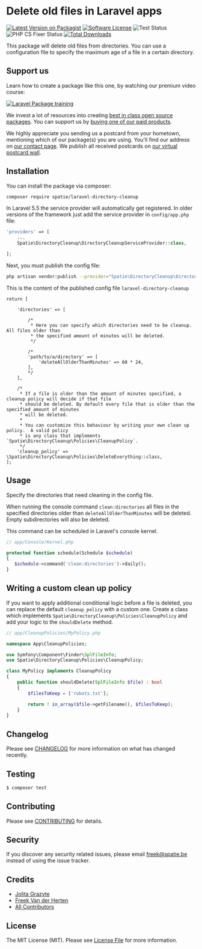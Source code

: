 # Delete old files in Laravel apps

[![Latest Version on Packagist](https://img.shields.io/packagist/v/spatie/laravel-directory-cleanup.svg?style=flat-square)](https://packagist.org/packages/spatie/laravel-directory-cleanup)
[![Software License](https://img.shields.io/badge/license-MIT-brightgreen.svg?style=flat-square)](LICENSE.md)
![Test Status](https://img.shields.io/github/workflow/status/spatie/laravel-directory-cleanup/run-tests?label=tests)
![PHP CS Fixer Status](https://img.shields.io/github/workflow/status/spatie/laravel-directory-cleanup/Check%20&%20fix%20styling?label=code%20style)
[![Total Downloads](https://img.shields.io/packagist/dt/spatie/laravel-directory-cleanup.svg?style=flat-square)](https://packagist.org/packages/spatie/laravel-directory-cleanup)

This package will delete old files from directories. You can use a configuration file to specify the maximum age of a file in a certain directory.

## Support us

Learn how to create a package like this one, by watching our premium video course:

[![Laravel Package training](https://spatie.be/github/package-training.jpg)](https://laravelpackage.training)

We invest a lot of resources into creating [best in class open source packages](https://spatie.be/open-source). You can support us by [buying one of our paid products](https://spatie.be/open-source/support-us).

We highly appreciate you sending us a postcard from your hometown, mentioning which of our package(s) you are using. You'll find our address on [our contact page](https://spatie.be/about-us). We publish all received postcards on [our virtual postcard wall](https://spatie.be/open-source/postcards).

## Installation

You can install the package via composer:

``` bash
composer require spatie/laravel-directory-cleanup
```

In Laravel 5.5 the service provider will automatically get registered. In older versions of the framework just add the service provider in `config/app.php` file:

```php
'providers' => [
    ...
    Spatie\DirectoryCleanup\DirectoryCleanupServiceProvider::class,

];
```
Next, you must publish the config file:

```bash
php artisan vendor:publish --provider="Spatie\DirectoryCleanup\DirectoryCleanupServiceProvider"
```
This is the content of the published config file `laravel-directory-cleanup`

```
return [

    'directories' => [

        /*
         * Here you can specify which directories need to be cleanup. All files older than
         * the specified amount of minutes will be deleted.
         */

        /*
        'path/to/a/directory' => [
            'deleteAllOlderThanMinutes' => 60 * 24,
        ],
        */
    ],

    /*
     * If a file is older than the amount of minutes specified, a cleanup policy will decide if that file
     * should be deleted. By default every file that is older than the specified amount of minutes
     * will be deleted.
     *
     * You can customize this behaviour by writing your own clean up policy.  A valid policy
     * is any class that implements `Spatie\DirectoryCleanup\Policies\CleanupPolicy`.
     */
    'cleanup_policy' => \Spatie\DirectoryCleanup\Policies\DeleteEverything::class,
];
```

## Usage

Specify the directories that need cleaning in the config file.

When running the console command `clean:directories` all files in the specified directories older than `deleteAllOlderThanMinutes` will be deleted. Empty subdirectories will also be deleted.

This command can be scheduled in Laravel's console kernel.

```php
// app/Console/Kernel.php

protected function schedule(Schedule $schedule)
{
   $schedule->command('clean:directories')->daily();
}

```

## Writing a custom clean up policy

If you want to apply additional conditional logic before a file is deleted, you can replace the default `cleanup_policy` with a custom one.
Create a class which implements `Spatie\DirectoryCleanup\Policies\CleanupPolicy` and add your logic to the `shouldDelete` method.

```php
// app/CleanupPolicies/MyPolicy.php

namespace App\CleanupPolicies;

use Symfony\Component\Finder\SplFileInfo;
use Spatie\DirectoryCleanup\Policies\CleanupPolicy;

class MyPolicy implements CleanupPolicy
{
    public function shouldDelete(SplFileInfo $file) : bool
    {
        $filesToKeep = ['robots.txt'];

        return ! in_array($file->getFilename(), $filesToKeep);
    }
}
```

## Changelog

Please see [CHANGELOG](CHANGELOG.md) for more information on what has changed recently.

## Testing

``` bash
$ composer test
```

## Contributing

Please see [CONTRIBUTING](CONTRIBUTING.md) for details.

## Security

If you discover any security related issues, please email freek@spatie.be instead of using the issue tracker.

## Credits

- [Jolita Grazyte](https://github.com/JolitaGrazyte)
- [Freek Van der Herten](https://github.com/freekmurze)
- [All Contributors](../../contributors)

## License

The MIT License (MIT). Please see [License File](LICENSE.md) for more information.
